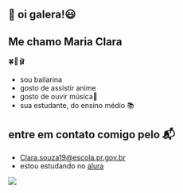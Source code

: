 ## 💟 oi galera!😃
## Me chamo Maria Clara
🍀🌸🩰
- sou bailarina
- gosto de assistir anime
- gosto de ouvir música🎵
- sua estudante, do ensino médio 📚
## entre em contato comigo pelo 📬
- Clara.souza19@escola.pr.gov.br
- estou estudando no [alura](https://cursos.alura.com.br/dashboard)


![](https://media.tenor.com/UqY1LLPEBdgAAAAM/wonder-egg-priority-anime.gif)
